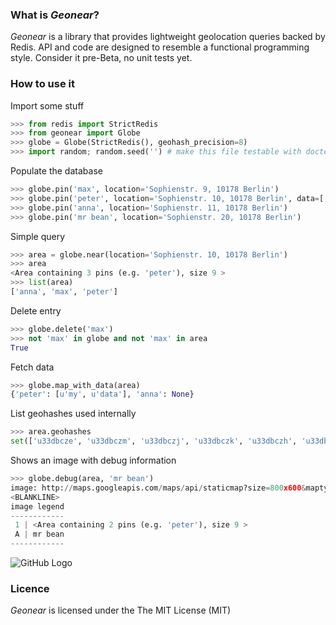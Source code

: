 ### What is *Geonear*?

*Geonear* is a library that provides lightweight geolocation queries backed by Redis.
API and code are designed to resemble a functional programming style.
Consider it pre-Beta, no unit tests yet.

### How to use it

Import some stuff
```python
>>> from redis import StrictRedis
>>> from geonear import Globe
>>> globe = Globe(StrictRedis(), geohash_precision=8)
>>> import random; random.seed('') # make this file testable with doctest
```

Populate the database
```python
>>> globe.pin('max', location='Sophienstr. 9, 10178 Berlin')
>>> globe.pin('peter', location='Sophienstr. 10, 10178 Berlin', data=['my', 'data'])
>>> globe.pin('anna', location='Sophienstr. 11, 10178 Berlin')
>>> globe.pin('mr bean', location='Sophienstr. 20, 10178 Berlin')
```

Simple query
```python
>>> area = globe.near(location='Sophienstr. 10, 10178 Berlin')
>>> area
<Area containing 3 pins (e.g. 'peter'), size 9 >
>>> list(area)
['anna', 'max', 'peter']
```

Delete entry
```python
>>> globe.delete('max')
>>> not 'max' in globe and not 'max' in area
True
```

Fetch data
```python
>>> globe.map_with_data(area)
{'peter': [u'my', u'data'], 'anna': None}
```

List geohashes used internally
```python
>>> area.geohashes
set(['u33dbcze', 'u33dbczm', 'u33dbczj', 'u33dbczk', 'u33dbczh', 'u33dbcz7', 'u33dbczt', 'u33dbcz5', 'u33dbczs'])
```

Shows an image with debug information
```python
>>> globe.debug(area, 'mr bean')
image: http://maps.googleapis.com/maps/api/staticmap?size=800x600&maptype=hybrid&sensor=false&scale=2&markers=label:1|color:blue|52.52529,13.40298&path=enc:azq_ImuxpA?cAb@??bAc@?&path=enc:}xq_ImuxpA?cA`@??bAa@?&path=enc:azq_IisxpA?cAb@??bAc@?&path=enc:}xq_IisxpA?cA`@??bAa@?&path=enc:azq_IcqxpA?eAb@??dAc@?&path=enc:}xq_IcqxpA?eA`@??dAa@?&path=enc:{wq_ImuxpA?cA`@??bAa@?&path=enc:{wq_IisxpA?cA`@??bAa@?&path=enc:{wq_IcqxpA?eA`@??dAa@?&markers=label:A|52.52572,13.40075&path=fillcolor:red|weight:0|enc:g}q_IqhxpA?cA`@??bAa@? (516 chars, 2048 allowed)
<BLANKLINE>
image legend
------------
 1 | <Area containing 2 pins (e.g. 'peter'), size 9 >
 A | mr bean
------------
```
![GitHub Logo](http://maps.googleapis.com/maps/api/staticmap?size=800x600&maptype=hybrid&sensor=false&scale=2&markers=label:1|color:blue|52.52529,13.40298&path=enc:azq_ImuxpA?cAb@??bAc@?&path=enc:}xq_ImuxpA?cA%60@??bAa@?&path=enc:azq_IisxpA?cAb@??bAc@?&path=enc:}xq_IisxpA?cA%60@??bAa@?&path=enc:azq_IcqxpA?eAb@??dAc@?&path=enc:}xq_IcqxpA?eA%60@??dAa@?&path=enc:{wq_ImuxpA?cA%60@??bAa@?&path=enc:{wq_IisxpA?cA%60@??bAa@?&path=enc:{wq_IcqxpA?eA%60@??dAa@?&markers=label:A|52.52572,13.40075&path=fillcolor:red|weight:0|enc:g}q_IqhxpA?cA%60@??bAa@?)

### Licence

*Geonear* is licensed under the The MIT License (MIT)
